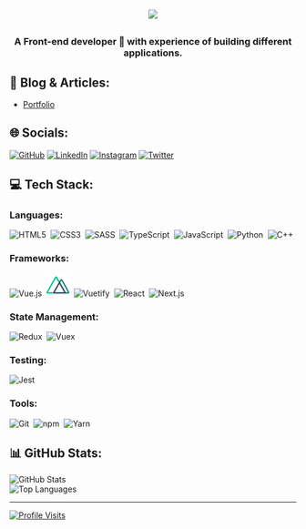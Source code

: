<h1 align="center">
  <a href="https://git.io/typing-svg">
    <img src="https://readme-typing-svg.herokuapp.com/?lines=Hello,+There!+👋;I'm+Reza+Naserivand;A+Front-end+developer;&center=true&size=30&color=#0194dd&background=FFFFFF00">
  </a>
</h1>

<h3 align="center">A Front-end developer 🚀 with experience of building different applications.</h3>

## 📝 Blog & Articles:
- [Portfolio](https://rezansrv.ir/)

## 🌐 Socials:
[![GitHub](https://img.shields.io/badge/GitHub-%23181717.svg?logo=github&logoColor=white)](https://github.com/Rezansrv) [![LinkedIn](https://img.shields.io/badge/LinkedIn-%230077B5.svg?logo=linkedin&logoColor=white)](https://www.linkedin.com/in/reza-naserivand/) [![Instagram](https://img.shields.io/badge/Instagram-%23E4405F.svg?logo=instagram&logoColor=white)](https://www.instagram.com/rezansrv/) [![Twitter](https://img.shields.io/badge/Twitter-%231DA1F2.svg?logo=Twitter&logoColor=white)](https://twitter.com/Rezansrv)

## 💻 Tech Stack:

<div align="left">
<h3>Languages:</h3>
<p> 
  <img src='https://cdn.jsdelivr.net/gh/devicons/devicon/icons/html5/html5-original-wordmark.svg' alt="HTML5" width="40" height="40"/>&nbsp;
  <img src='https://cdn.jsdelivr.net/gh/devicons/devicon/icons/css3/css3-original-wordmark.svg' alt="CSS3" width="40" height="40"/>&nbsp;
  <img src='https://cdn.jsdelivr.net/gh/devicons/devicon/icons/sass/sass-original.svg' alt="SASS" width="40" height="40"/>&nbsp;
  <img src='https://cdn.jsdelivr.net/gh/devicons/devicon/icons/typescript/typescript-original.svg' alt="TypeScript" width="40" height="40"/>&nbsp;
  <img src='https://cdn.jsdelivr.net/gh/devicons/devicon/icons/javascript/javascript-original.svg' alt="JavaScript" width="40" height="40"/>&nbsp;
  <img src='https://cdn.jsdelivr.net/gh/devicons/devicon/icons/python/python-original.svg' alt="Python" width="40" height="40"/>&nbsp;
  <img src='https://cdn.jsdelivr.net/gh/devicons/devicon/icons/cplusplus/cplusplus-original.svg' alt="C++" width="40" height="40"/>&nbsp;
</p>

  <h3>Frameworks:</h3>
  <p>
    <img src='https://cdn.jsdelivr.net/gh/devicons/devicon/icons/vuejs/vuejs-original-wordmark.svg' alt="Vue.js" width="40" height="40"/>&nbsp;
      <img src='https://raw.githubusercontent.com/devicons/devicon/v2.15.1/icons/nuxtjs/nuxtjs-original.svg' alt="Nuxt.js" width="40" height="40"/>&nbsp;
   <img src='https://cdn.jsdelivr.net/gh/devicons/devicon/icons/vuetify/vuetify-original.svg' alt="Vuetify" width="40" height="40"/>&nbsp;
    <img src='https://cdn.jsdelivr.net/gh/devicons/devicon/icons/react/react-original-wordmark.svg' alt="React" width="40" height="40"/>&nbsp;
     <img src='https://cdn.jsdelivr.net/gh/devicons/devicon/icons/nextjs/nextjs-original-wordmark.svg' alt="Next.js" width="40" height="40"/>&nbsp;
  </p>
<h3>State Management:</h3>
<p>
  <img src='https://cdn.jsdelivr.net/gh/devicons/devicon/icons/redux/redux-original.svg' alt="Redux" width="40" height="40"/>&nbsp;
  <img src='https://res.cloudinary.com/practicaldev/image/fetch/s--krsrB5fu--/c_imagga_scale,f_auto,fl_progressive,h_420,q_auto,w_1000/https://dev-to-uploads.s3.amazonaws.com/uploads/articles/f5f85jg9q03kiqqck3mi.jpg' alt="Vuex" width="70" height="30" />&nbsp;
</p>




  <h3>Testing:</h3>
  <p>
    <img src='https://cdn.jsdelivr.net/gh/devicons/devicon/icons/jest/jest-plain.svg' alt="Jest" width="40" height="40"/>&nbsp;
  </p>
  <h3>Tools:</h3>
  <p>
    <img src='https://cdn.jsdelivr.net/gh/devicons/devicon/icons/git/git-original-wordmark.svg' alt="Git" width="40" height="40"/>&nbsp;
    <img src='https://cdn.jsdelivr.net/gh/devicons/devicon/icons/npm/npm-original-wordmark.svg' alt="npm" width="40" height="40"/>&nbsp;
    <img src='https://cdn.jsdelivr.net/gh/devicons/devicon/icons/yarn/yarn-original-wordmark.svg' alt="Yarn" width="40" height="40"/>&nbsp;
    <!-- Add your other tools here -->
  </p>
</div>

## 📊 GitHub Stats:
![GitHub Stats](https://github-readme-stats.vercel.app/api?username=Rezansrv&theme=algolia&hide_border=false&include_all_commits=false&count_private=false)<br/>
![Top Languages](https://github-readme-stats.vercel.app/api/top-langs/?username=Rezansrv&theme=algolia&hide_border=false&include_all_commits=false&count_private=false&layout=compact)




---

[![Profile Visits](https://visitcount.itsvg.in/api?id=Rezansrv&icon=0&color=0)](https://visitcount.itsvg.in)

<!-- Proudly created with GPRM (https://gprm.itsvg.in) -->
